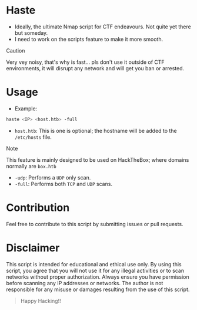 # Haste
- Ideally, the ultimate Nmap script for CTF endeavours. Not quite yet there but someday.
- I need to work on the scripts feature to make it more smooth.
> [!CAUTION]
> Very vey noisy, that's why is fast... pls don't use it outside of CTF environments, it will disrupt any network and will get you ban or arrested.
# Usage
- Example:
```sh
haste <IP> <host.htb> -full 
```
- `host.htb`: This is one is optional; the hostname will be added to the `/etc/hosts` file.
>[!NOTE]
> This feature is mainly designed to be used on HackTheBox; where domains normally are `box.htb`
- `-udp`: Performs a `UDP` only scan.
- `-full`: Performs both `TCP` and `UDP` scans.
# Contribution
Feel free to contribute to this script by submitting issues or pull requests.
# Disclaimer
This script is intended for educational and ethical use only. By using this script, you agree that you will not use it for any illegal activities or to scan networks without proper authorization. Always ensure you have permission before scanning any IP addresses or networks. The author is not responsible for any misuse or damages resulting from the use of this script.

> Happy Hacking!!
